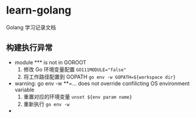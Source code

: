# learn-golang

Golang 学习记录文档

## 构建执行异常

* module *** is not in GOROOT
  1. 修改 Go 环境变量配置 `GO111MODULE="false"`
  1. 将工作路径配置到 GOPATH `go env -w GOPATH=${workspace dir}`
* warning: go env -w **=... does not override confilicting OS environment variable
  1. 重置对应的环境变量 `unset ${env param name}`
  1. 重新执行 `go env -w`
* 

